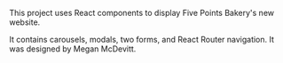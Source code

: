 This project uses React components to display Five Points Bakery's new website. 

It contains carousels, modals, two forms, and React Router navigation. It was designed by Megan McDevitt.
